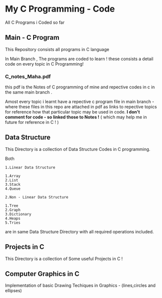 # My C Programming - Code

All C Programs i Coded so far 

## Main - C Program 

This Repository consists all programs in C language

In Main Branch , The programs are coded to learn ! these consists a detail code on every topic in C Programming!

### C_notes_Maha.pdf

this pdf is the Notes of C programming of mine and repective codes in c in the same main branch .

Amost every topic i learnt have a repective c program file in main branch - where these files in this repo are attached in pdf as links to repective topics for reference how that particular topic may 
be used in code. 
**I don't comment for code - so linked those to Notes !** ( which may help me in future for reference in C ! )


## Data Structure

This Directory is a collection of Data Structure Codes in C programming. 

Both 
    
    1.Linear Data Structure 
    
    1.Array 
    2.List
    3.Stack
    4.Queue
    
    2.Non - Linear Data Structure
    
    1.Tree
    2.Graph
    3.Dictionary
    4.Heaps
    5.Tries
 
are in same Data Structure Directory with all required operations included.

## Projects in C

This Directory is a collection of Some useful Projects in C !

## Computer Graphics in C

Implementation of basic Drawing Techiques in Graphics - (lines,circles and ellipses)
